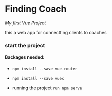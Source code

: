 # Finding Coach

_My first Vue Project_

this a web app for connectting clients to coaches  

### start the project

#### Backages needed:

- `npm install --save vue-router`
- `npm install --save vuex`

- running the project `run npm serve`
